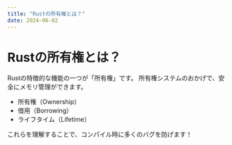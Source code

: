 ```yaml
---
title: "Rustの所有権とは？"
date: 2024-06-02
---
```


# Rustの所有権とは？

Rustの特徴的な機能の一つが「所有権」です。
所有権システムのおかげで、安全にメモリ管理ができます。

- 所有権（Ownership）
- 借用（Borrowing）
- ライフタイム（Lifetime）

これらを理解することで、コンパイル時に多くのバグを防げます！ 